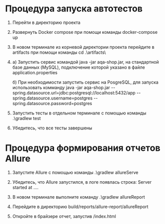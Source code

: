 # Процедура запуска автотестов

1. Перейти в директорию проекта

2. Развернуть Docker compose при помощи команды docker-compose up

3. В новом терминале из корневой директории проекта перейдите в artifacts при помощи команды cd .\artifacts\

4. а) Запустить сервис командой java -jar aqa-shop.jar, на стандартной базе данных (MySQL), подключение которой указано в файле application.properties

   б) При необходимости запустить сервис на PosgreSQL, для запуска использовать комманду java -jar aqa-shop.jar --spring.datasource.url=jdbc:postgresql://localhost:5432/app --spring.datasource.username=postgres --spring.datasource.password=postgres

6. Запустить тесты в отдельном терминале с помощью команды .\gradlew test

7. Убедитесь, что все тесты завершены

# Процедура формирования отчетов Allure

1. Запустите Allure с помощью команды .\gradlew allureServe    

2. Убедитесь, что Allure запустился, в логе появлась строка: Server started at ....

3. В новом терминале выполните команду .\gradlew allureReport

4. Перейдите в директорию build/reports/allure-report/allureReport

5. Откройте в брайзере отчет, запустив /index.html
